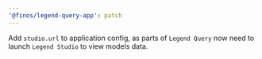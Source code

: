 ```yaml
---
'@finos/legend-query-app': patch
---
```


Add `studio.url` to application config, as parts of `Legend Query` now need to launch `Legend Studio` to view models data.

